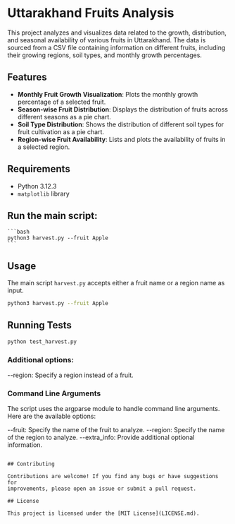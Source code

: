 # Uttarakhand Fruits Analysis

This project analyzes and visualizes data related to the growth, distribution, and seasonal availability of various fruits in Uttarakhand. The data is sourced from a CSV file containing information on different fruits, including their growing regions, soil types, and monthly growth percentages.

## Features

- **Monthly Fruit Growth Visualization**: Plots the monthly growth percentage of a selected fruit.
- **Season-wise Fruit Distribution**: Displays the distribution of fruits across different seasons as a pie chart.
- **Soil Type Distribution**: Shows the distribution of different soil types for fruit cultivation as a pie chart.
- **Region-wise Fruit Availability**: Lists and plots the availability of fruits in a selected region.

## Requirements

- Python 3.12.3
- `matplotlib` library

## Run the main script:

    ```bash
    python3 harvest.py --fruit Apple
    ```

## Usage

The main script `harvest.py` accepts either a fruit name or a region name as input.

```bash
python3 harvest.py --fruit Apple
```
## Running Tests

```bash
python test_harvest.py
```
### Additional options:

--region: Specify a region instead of a fruit.

### Command Line Arguments

The script uses the argparse module to handle command line arguments. Here are the available options:

--fruit: Specify the name of the fruit to analyze.
--region: Specify the name of the region to analyze.
--extra_info: Provide additional optional information.
```

## Contributing

Contributions are welcome! If you find any bugs or have suggestions for
improvements, please open an issue or submit a pull request.

## License

This project is licensed under the [MIT License](LICENSE.md).
